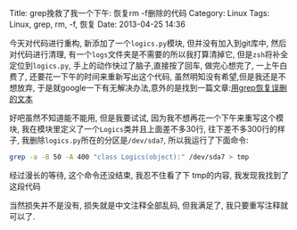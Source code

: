 Title: grep挽救了我一个下午: 恢复rm -f删除的代码
Category: Linux
Tags: Linux, grep, rm, -f, 恢复
Date: 2013-04-25 14:36

今天对代码进行重构, 新添加了一个`logics.py`模块, 但并没有加入到git库中,  然后对代码进行清理, 有一个`logs`文件夹是不需要的所以我打算清掉它, 但是`zsh`将补全定位到`logics.py`, 手上的动作快过了脑子,直接按了回车, 做完心想完了, 一上午白费了, 还要花一下午的时间来重新写出这个代码, 虽然明知没有希望,但是我还是不想放弃, 于是就google一下有无解决办法,意外的是找到一篇文章:[用grep恢复误删的文本](http://www.vpsee.com/2010/08/using-grep-to-recover-text-files/)

好吧虽然不知道能不能用, 但是我要试试, 因为我不想再花一个下午来重写这个模块, 我在模块里定义了一个`Logics`类并且上面差不多30行, 往下差不多300行的样子, 我删除`logics.py`所在的分区是`/dev/sda7`, 所以我运行了下面命令:
```bash
grep -a -B 50 -A 400 "class Logics(object):" /dev/sda7 > tmp
```

经过漫长的等待, 这个命令还没结束, 我忍不住看了下 tmp的内容, 我发现我找到了这段代码

当然损失并不是没有, 损失就是中文注释全部乱码, 但我满足了, 我只要重写注释就可以了.
